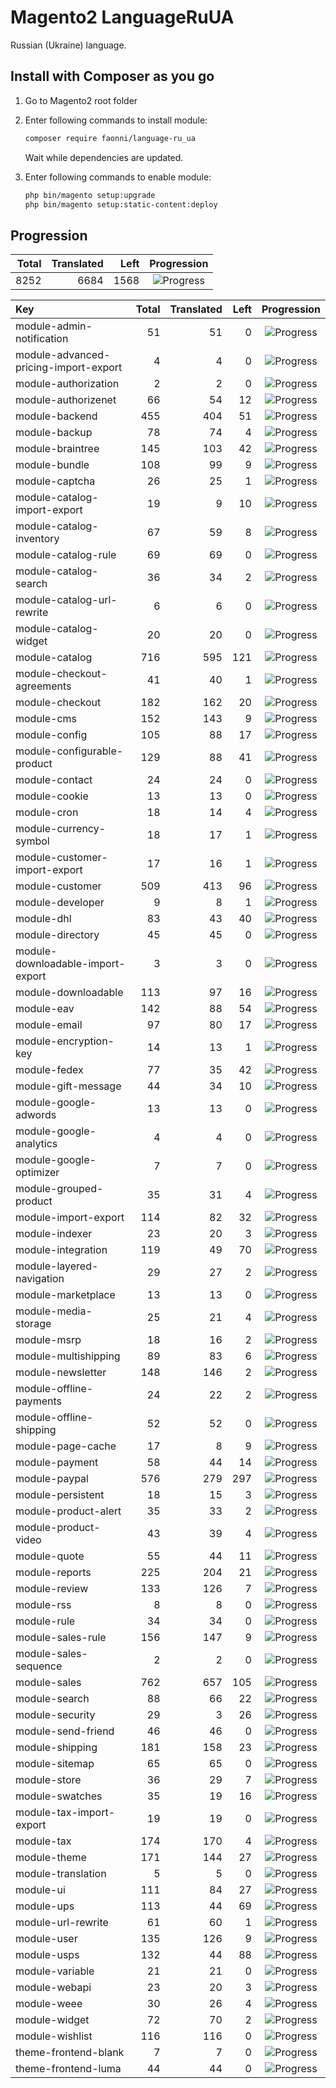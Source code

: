 # Magento2 LanguageRuUA
Russian (Ukraine) language.

## Install with Composer as you go

1. Go to Magento2 root folder

2. Enter following commands to install module:

    ```bash
    composer require faonni/language-ru_ua
    ```
   Wait while dependencies are updated.

3. Enter following commands to enable module:

    ```bash
	php bin/magento setup:upgrade
	php bin/magento setup:static-content:deploy
    ```

## Progression

| Total | Translated | Left | Progression |
| -------------: | -----------------------: | -----------------------: | :---------: |
| 8252 | 6684 | 1568 | ![Progress](http://progressed.io/bar/80) |

| Key | Total | Translated | Left | Progression |
| :----- | -------------: | -----------------------: | -----------------------: | :---------: |
| module-admin-notification | 51 | 51 | 0 | ![Progress](http://progressed.io/bar/100) |
| module-advanced-pricing-import-export | 4 | 4 | 0 | ![Progress](http://progressed.io/bar/100) |
| module-authorization | 2 | 2 | 0 | ![Progress](http://progressed.io/bar/100) |
| module-authorizenet | 66 | 54 | 12 | ![Progress](http://progressed.io/bar/81) |
| module-backend | 455 | 404 | 51 | ![Progress](http://progressed.io/bar/88) |
| module-backup | 78 | 74 | 4 | ![Progress](http://progressed.io/bar/94) |
| module-braintree | 145 | 103 | 42 | ![Progress](http://progressed.io/bar/71) |
| module-bundle | 108 | 99 | 9 | ![Progress](http://progressed.io/bar/91) |
| module-captcha | 26 | 25 | 1 | ![Progress](http://progressed.io/bar/96) |
| module-catalog-import-export | 19 | 9 | 10 | ![Progress](http://progressed.io/bar/47) |
| module-catalog-inventory | 67 | 59 | 8 | ![Progress](http://progressed.io/bar/88) |
| module-catalog-rule | 69 | 69 | 0 | ![Progress](http://progressed.io/bar/100) |
| module-catalog-search | 36 | 34 | 2 | ![Progress](http://progressed.io/bar/94) |
| module-catalog-url-rewrite | 6 | 6 | 0 | ![Progress](http://progressed.io/bar/100) |
| module-catalog-widget | 20 | 20 | 0 | ![Progress](http://progressed.io/bar/100) |
| module-catalog | 716 | 595 | 121 | ![Progress](http://progressed.io/bar/83) |
| module-checkout-agreements | 41 | 40 | 1 | ![Progress](http://progressed.io/bar/97) |
| module-checkout | 182 | 162 | 20 | ![Progress](http://progressed.io/bar/89) |
| module-cms | 152 | 143 | 9 | ![Progress](http://progressed.io/bar/94) |
| module-config | 105 | 88 | 17 | ![Progress](http://progressed.io/bar/83) |
| module-configurable-product | 129 | 88 | 41 | ![Progress](http://progressed.io/bar/68) |
| module-contact | 24 | 24 | 0 | ![Progress](http://progressed.io/bar/100) |
| module-cookie | 13 | 13 | 0 | ![Progress](http://progressed.io/bar/100) |
| module-cron | 18 | 14 | 4 | ![Progress](http://progressed.io/bar/77) |
| module-currency-symbol | 18 | 17 | 1 | ![Progress](http://progressed.io/bar/94) |
| module-customer-import-export | 17 | 16 | 1 | ![Progress](http://progressed.io/bar/94) |
| module-customer | 509 | 413 | 96 | ![Progress](http://progressed.io/bar/81) |
| module-developer | 9 | 8 | 1 | ![Progress](http://progressed.io/bar/88) |
| module-dhl | 83 | 43 | 40 | ![Progress](http://progressed.io/bar/51) |
| module-directory | 45 | 45 | 0 | ![Progress](http://progressed.io/bar/100) |
| module-downloadable-import-export | 3 | 3 | 0 | ![Progress](http://progressed.io/bar/100) |
| module-downloadable | 113 | 97 | 16 | ![Progress](http://progressed.io/bar/85) |
| module-eav | 142 | 88 | 54 | ![Progress](http://progressed.io/bar/61) |
| module-email | 97 | 80 | 17 | ![Progress](http://progressed.io/bar/82) |
| module-encryption-key | 14 | 13 | 1 | ![Progress](http://progressed.io/bar/92) |
| module-fedex | 77 | 35 | 42 | ![Progress](http://progressed.io/bar/45) |
| module-gift-message | 44 | 34 | 10 | ![Progress](http://progressed.io/bar/77) |
| module-google-adwords | 13 | 13 | 0 | ![Progress](http://progressed.io/bar/100) |
| module-google-analytics | 4 | 4 | 0 | ![Progress](http://progressed.io/bar/100) |
| module-google-optimizer | 7 | 7 | 0 | ![Progress](http://progressed.io/bar/100) |
| module-grouped-product | 35 | 31 | 4 | ![Progress](http://progressed.io/bar/88) |
| module-import-export | 114 | 82 | 32 | ![Progress](http://progressed.io/bar/71) |
| module-indexer | 23 | 20 | 3 | ![Progress](http://progressed.io/bar/86) |
| module-integration | 119 | 49 | 70 | ![Progress](http://progressed.io/bar/41) |
| module-layered-navigation | 29 | 27 | 2 | ![Progress](http://progressed.io/bar/93) |
| module-marketplace | 13 | 13 | 0 | ![Progress](http://progressed.io/bar/100) |
| module-media-storage | 25 | 21 | 4 | ![Progress](http://progressed.io/bar/84) |
| module-msrp | 18 | 16 | 2 | ![Progress](http://progressed.io/bar/88) |
| module-multishipping | 89 | 83 | 6 | ![Progress](http://progressed.io/bar/93) |
| module-newsletter | 148 | 146 | 2 | ![Progress](http://progressed.io/bar/98) |
| module-offline-payments | 24 | 22 | 2 | ![Progress](http://progressed.io/bar/91) |
| module-offline-shipping | 52 | 52 | 0 | ![Progress](http://progressed.io/bar/100) |
| module-page-cache | 17 | 8 | 9 | ![Progress](http://progressed.io/bar/47) |
| module-payment | 58 | 44 | 14 | ![Progress](http://progressed.io/bar/75) |
| module-paypal | 576 | 279 | 297 | ![Progress](http://progressed.io/bar/48) |
| module-persistent | 18 | 15 | 3 | ![Progress](http://progressed.io/bar/83) |
| module-product-alert | 35 | 33 | 2 | ![Progress](http://progressed.io/bar/94) |
| module-product-video | 43 | 39 | 4 | ![Progress](http://progressed.io/bar/90) |
| module-quote | 55 | 44 | 11 | ![Progress](http://progressed.io/bar/80) |
| module-reports | 225 | 204 | 21 | ![Progress](http://progressed.io/bar/90) |
| module-review | 133 | 126 | 7 | ![Progress](http://progressed.io/bar/94) |
| module-rss | 8 | 8 | 0 | ![Progress](http://progressed.io/bar/100) |
| module-rule | 34 | 34 | 0 | ![Progress](http://progressed.io/bar/100) |
| module-sales-rule | 156 | 147 | 9 | ![Progress](http://progressed.io/bar/94) |
| module-sales-sequence | 2 | 2 | 0 | ![Progress](http://progressed.io/bar/100) |
| module-sales | 762 | 657 | 105 | ![Progress](http://progressed.io/bar/86) |
| module-search | 88 | 66 | 22 | ![Progress](http://progressed.io/bar/75) |
| module-security | 29 | 3 | 26 | ![Progress](http://progressed.io/bar/10) |
| module-send-friend | 46 | 46 | 0 | ![Progress](http://progressed.io/bar/100) |
| module-shipping | 181 | 158 | 23 | ![Progress](http://progressed.io/bar/87) |
| module-sitemap | 65 | 65 | 0 | ![Progress](http://progressed.io/bar/100) |
| module-store | 36 | 29 | 7 | ![Progress](http://progressed.io/bar/80) |
| module-swatches | 35 | 19 | 16 | ![Progress](http://progressed.io/bar/54) |
| module-tax-import-export | 19 | 19 | 0 | ![Progress](http://progressed.io/bar/100) |
| module-tax | 174 | 170 | 4 | ![Progress](http://progressed.io/bar/97) |
| module-theme | 171 | 144 | 27 | ![Progress](http://progressed.io/bar/84) |
| module-translation | 5 | 5 | 0 | ![Progress](http://progressed.io/bar/100) |
| module-ui | 111 | 84 | 27 | ![Progress](http://progressed.io/bar/75) |
| module-ups | 113 | 44 | 69 | ![Progress](http://progressed.io/bar/38) |
| module-url-rewrite | 61 | 60 | 1 | ![Progress](http://progressed.io/bar/98) |
| module-user | 135 | 126 | 9 | ![Progress](http://progressed.io/bar/93) |
| module-usps | 132 | 44 | 88 | ![Progress](http://progressed.io/bar/33) |
| module-variable | 21 | 21 | 0 | ![Progress](http://progressed.io/bar/100) |
| module-webapi | 23 | 20 | 3 | ![Progress](http://progressed.io/bar/86) |
| module-weee | 30 | 26 | 4 | ![Progress](http://progressed.io/bar/86) |
| module-widget | 72 | 70 | 2 | ![Progress](http://progressed.io/bar/97) |
| module-wishlist | 116 | 116 | 0 | ![Progress](http://progressed.io/bar/100) |
| theme-frontend-blank | 7 | 7 | 0 | ![Progress](http://progressed.io/bar/100) |
| theme-frontend-luma | 44 | 44 | 0 | ![Progress](http://progressed.io/bar/100) |
